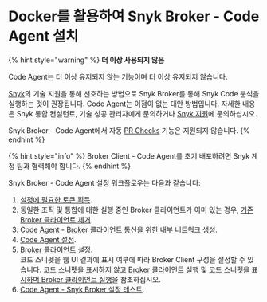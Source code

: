 # Docker를 활용하여 Snyk Broker - Code Agent 설치

{% hint style="warning" %}
**더 이상 사용되지 않음**

Code Agent는 더 이상 유지되지 않는 기능이며 더 이상 유지되지 않습니다.

[Snyk](https://support.snyk.io)의 기술 지원을 통해 선호하는 방법으로 Snyk Broker를 통해 Snyk Code 분석을 실행하는 것이 권장됩니다. Code Agent는 이점이 없는 대안 방법입니다. 자세한 내용은 Snyk 통합 컨설턴트, 기술 성공 관리자에게 문의하거나 [Snyk 지원](https://support.snyk.io)에 문의하십시오.

Snyk Broker - Code Agent에서 자동 [PR Checks](../../../../scan-with-snyk/pull-requests/pull-request-checks/) 기능은 지원되지 않습니다.
{% endhint %}

{% hint style="info" %}
Broker Client - Code Agent를 초기 배포하려면 Snyk 계정 팀과 협력해야 합니다.
{% endhint %}

Snyk Broker - Code Agent 설정 워크플로우는 다음과 같습니다:

1. [설정에 필요한 토큰 획득](obtain-the-required-tokens-for-setup.md).
2. 동일한 조직 및 통합에 대한 실행 중인 Broker 클라이언트가 이미 있는 경우, [기존 Broker 클라이언트 제거](remove-an-existing-broker-client.md).
3. [Code Agent - Broker 클라이언트 통신을 위한 내부 네트워크 생성](create-network-for-broker-client-and-code-agent-communication.md).
4. [Code Agent 설정](set-up-the-code-agent.md).
5. [Broker 클라이언트 설정](set-up-the-broker-client/).\
    코드 스니펫을 웹 UI 결과에 표시 여부에 따라 Broker Client 구성을 설정할 수 있습니다. [코드 스니펫을 표시하지 않고 Broker 클라이언트 실행](set-up-the-broker-client/run-the-broker-client-without-the-code-snippet-display.md) 및 [코드 스니펫을 표시하며 Broker 클라이언트 실행](set-up-the-broker-client/run-the-broker-client-with-the-code-snippets-display.md)을 참조하십시오.
6. [Code Agent - Snyk Broker 설정 테스트](test-the-snyk-broker-code-agent-setup.md).